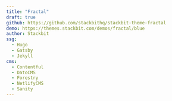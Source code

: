 ```yaml
---
title: "Fractal"
draft: true
github: https://github.com/stackbithq/stackbit-theme-fractal
demo: https://themes.stackbit.com/demos/fractal/blue
author: Stackbit
ssg:
  - Hugo
  - Gatsby
  - Jekyll
cms:
  - Contentful
  - DatoCMS
  - Forestry
  - NetlifyCMS
  - Sanity
---
```

